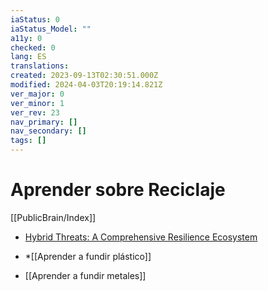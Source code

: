 ```yaml
---
iaStatus: 0
iaStatus_Model: ""
a11y: 0
checked: 0
lang: ES
translations: 
created: 2023-09-13T02:30:51.000Z
modified: 2024-04-03T20:19:14.821Z
ver_major: 0
ver_minor: 1
ver_rev: 23
nav_primary: []
nav_secondary: []
tags: []
---
```

# Aprender sobre Reciclaje

[[PublicBrain/Index]]

* [Hybrid Threats: A Comprehensive Resilience Ecosystem](https://publications.jrc.ec.europa.eu/repository/handle/JRC129019)

* *[[Aprender a fundir plástico]]
* [[Aprender a fundir metales]]

